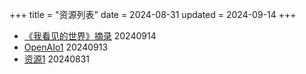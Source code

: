 +++
title = "资源列表"
date = 2024-08-31
updated = 2024-09-14
+++

- [《我看见的世界》摘录](/resource/booktheworldisee/)    20240914
- [OpenAIo1](/resource/openaio1)        20240913
- [资源1](/resource/resource1/)          20240831
